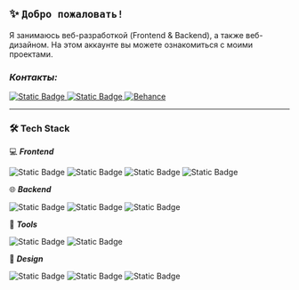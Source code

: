 ## ✨ `Добро пожаловать! `
Я занимаюсь веб-разработкой (Frontend & Backend), а также веб-дизайном. На этом аккаунте вы можете ознакомиться с моими проектами.

### *Контакты:*


[![Static Badge](https://img.shields.io/badge/Telegram-2fa3d9?style=for-the-badge&logo=telegram&logoColor=white&link=https%3A%2F%2Fweb.telegram.org%2Fa%2F%235219210333)
](https://web.telegram.org/a/#5219210333)
[![Static Badge](https://img.shields.io/badge/Vkontakne-0073f6?style=for-the-badge&logo=vk&link=https%3A%2F%2Fweb.telegram.org%2Fa%2F%235219210333)
](https://vk.com/na_mida)
[![Behance](https://img.shields.io/badge/Behance-0057ff?style=for-the-badge&logo=behance&link=https%3A%2F%2Fweb.telegram.org%2Fa%2F%235219210333)](https://www.behance.net/ef2e712b)

___

### 🛠  Tech Stack

💻 ***Frontend***

![Static Badge](https://img.shields.io/badge/JavaScript-121212?style=flat-square&logo=javascript)
![Static Badge](https://img.shields.io/badge/React-121212?style=flat-square&logo=react)
![Static Badge](https://img.shields.io/badge/HTML-121212?style=flat-square&logo=html5)
![Static Badge](https://img.shields.io/badge/CSS-121212?style=flat-square&logo=css&logoColor=1291DB)

🌐 ***Backend***

![Static Badge](https://img.shields.io/badge/Python-121212?style=flat-square&logo=python)
![Static Badge](https://img.shields.io/badge/Django-121212?style=flat-square&logo=django)
![Static Badge](https://img.shields.io/badge/MySQL-121212?style=flat-square&logo=mysql)

🔨 ***Tools***

![Static Badge](https://img.shields.io/badge/Git-121212?style=flat-square&logo=git)
![Static Badge](https://img.shields.io/badge/Bootstrap-121212?style=flat-square&logo=bootstrap)

🎨 ***Design***

![Static Badge](https://img.shields.io/badge/Figma-121212?style=flat-square&logo=figma)
![Static Badge](https://img.shields.io/badge/Adobe%20Photoshop-121212?style=flat-square&logo=adobeillustrator)
![Static Badge](https://img.shields.io/badge/Adobe%20Illustrator-121212?style=flat-square&logo=adobeillustrator)



